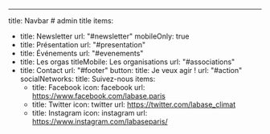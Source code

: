 ---
title: Navbar # admin title
items: 
  - title: Newsletter
    url: "#newsletter"
    mobileOnly: true
  - title: Présentation
    url: "#presentation"
  - title: Événements
    url: "#evenements"
  - title: Les orgas
    titleMobile: Les organisations
    url: "#associations"
  - title: Contact
    url: "#footer"
button: 
  title: Je veux agir !
  url: "#action"
socialNetworks: 
  title: Suivez-nous
  items:
    - title: Facebook
      icon: facebook
      url: https://www.facebook.com/labase.paris
    - title: Twitter
      icon: twitter
      url: https://twitter.com/labase_climat
    - title: Instagram
      icon: instagram
      url: https://www.instagram.com/labaseparis/  